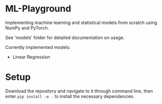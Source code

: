 # ML-Playground
Implementing machine learning and statistical models from scratch using NumPy and PyTorch.

See 'models' folder for detailed documentation on usage.

Currently implemented models:
- Linear Regression


# Setup

Download the repository and navigate to it through command line, then enter ```pip install -e .``` to install the necessary dependencies.
